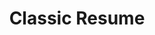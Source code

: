---
layout: css-resumes/classic-resume
permalink: /resumes/classic-resume/example
title: "Classic Resume"
pdf-relative-url: assets/docs/classic-resume-example.pdf
cv-name: Andree Rocher
cv-location: Philadelphia, PA
cv-phone-number: 705-555-0121
cv-title: Professional Title
cv-linkedin:
  display-url: linkedin.com/in/ross-godwin
  url: https://www.linkedin.com/in/ross-godwin
cv-intro-heading-text: Summary
cv-intro: To obtain a challenging data scientist position in a dynamic and innovative organization where I can use my technical and analytical skills.
cv-work-history-heading-text: Professional History
cv-work-history-companies:
  - company-name: FlueroGen
    positions:
      - title: Data Scientist
        duration-date-to-date: 2021 to Present
        cv:
          responsibilities:
            - Increased customer retention by 20%
            - Reduced fraudulent charges by 50% 
            - Improved product recommendations and increased sales
            - Drove business decisions and reduced operational costs
  - company-name: Pantheros Labs
    positions:
      - title: Junior Data Scientist
        duration-date-to-date: 2008 to 2019
        cv:
          responsibilities:
            - Cleaned and preprocessed data
            - Conducted statistical tests for decision support
            - Developed machine learning models for prediction
            - Collaborated on A/B tests, increased click-through
cv-skills-heading-text: Skills & Abilities
cv-skills:
  - Management
  - Problem solving
  - Communication
  - Leadership
cv-education-heading-text: Educational History
cv-education-degrees:
  - school: Bellows Collegeeee
    years: 1999-2003
    major: BS Mathematics
    latin-honor: Magna cum laude
  - school: Jasper University
    years: 2003-2005
    major: MS Data Science
---
